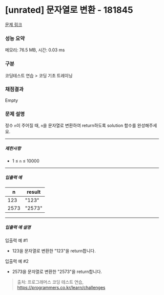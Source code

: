 # [unrated] 문자열로 변환 - 181845 

[문제 링크](https://school.programmers.co.kr/learn/courses/30/lessons/181845) 

### 성능 요약

메모리: 76.5 MB, 시간: 0.03 ms

### 구분

코딩테스트 연습 > 코딩 기초 트레이닝

### 채점결과

Empty

### 문제 설명

<p>정수 <code>n</code>이 주어질 때, <code>n</code>을 문자열로 변환하여 return하도록 solution 함수를 완성해주세요.</p>

<hr>

<h5>제한사항</h5>

<ul>
<li>1 ≤ <code>n</code> ≤ 10000</li>
</ul>

<hr>

<h5>입출력 예</h5>
<table class="table">
        <thead><tr>
<th>n</th>
<th>result</th>
</tr>
</thead>
        <tbody><tr>
<td>123</td>
<td>"123"</td>
</tr>
<tr>
<td>2573</td>
<td>"2573"</td>
</tr>
</tbody>
      </table>
<hr>

<h5>입출력 예 설명</h5>

<p>입출력 예 #1</p>

<ul>
<li>123을 문자열로 변환한 "123"을 return합니다.</li>
</ul>

<p>입출력 예 #2</p>

<ul>
<li>2573을 문자열로 변환한 "2573"을 return합니다.</li>
</ul>


> 출처: 프로그래머스 코딩 테스트 연습, https://programmers.co.kr/learn/challenges